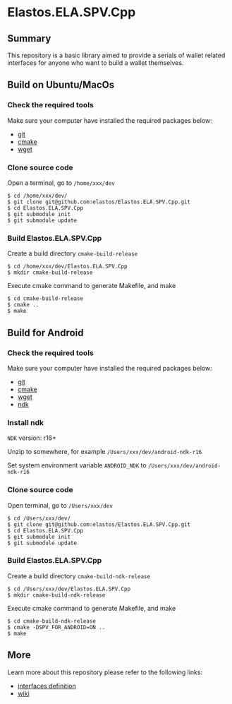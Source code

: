 # Elastos.ELA.SPV.Cpp

## Summary
This repository is a basic library aimed to provide a serials of wallet related interfaces for anyone who want to build a wallet themselves.   

## Build on Ubuntu/MacOs
### Check the required tools
Make sure your computer have installed the required packages below:
* [git](https://www.git-scm.com/downloads)
* [cmake](https://cmake.org/download)
* [wget](https://www.gnu.org/software/wget)

### Clone source code
Open a terminal, go to `/home/xxx/dev`
```shell
$ cd /home/xxx/dev/
$ git clone git@github.com:elastos/Elastos.ELA.SPV.Cpp.git
$ cd Elastos.ELA.SPV.Cpp
$ git submodule init
$ git submodule update
```

### Build Elastos.ELA.SPV.Cpp

Create a build directory `cmake-build-release`
```shell
$ cd /home/xxx/dev/Elastos.ELA.SPV.Cpp
$ mkdir cmake-build-release
```

Execute cmake command to generate Makefile, and make
```shell
$ cd cmake-build-release
$ cmake ..
$ make
```


## Build for Android
### Check the required tools
Make sure your computer have installed the required packages below:
* [git](https://www.git-scm.com/downloads)
* [cmake](https://cmake.org/download)
* [wget](https://www.gnu.org/software/wget)
* [ndk](https://developer.android.com/ndk/downloads/)

### Install ndk
`NDK` version: r16+

Unzip to somewhere, for example `/Users/xxx/dev/android-ndk-r16`

Set system environment variable `ANDROID_NDK` to `/Users/xxx/dev/android-ndk-r16`

### Clone source code
Open terminal, go to `/Users/xxx/dev`
```shell
$ cd /Users/xxx/dev/
$ git clone git@github.com:elastos/Elastos.ELA.SPV.Cpp.git
$ cd Elastos.ELA.SPV.Cpp
$ git submodule init
$ git submodule update
```

### Build Elastos.ELA.SPV.Cpp

Create a build directory `cmake-build-ndk-release`
```shell
$ cd /Users/xxx/dev/Elastos.ELA.SPV.Cpp
$ mkdir cmake-build-ndk-release
```

Execute cmake command to generate Makefile, and make
```shell
$ cd cmake-build-ndk-release
$ cmake -DSPV_FOR_ANDROID=ON ..
$ make
```

## More

Learn more about this repository please refer to the following links:
- [interfaces definition](https://github.com/elastos/Elastos.ELA.SPV.Cpp/tree/dev/Interface)
- [wiki](https://github.com/elastos/Elastos.ELA.SPV.Cpp/wiki) 